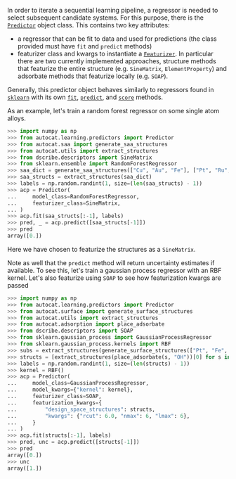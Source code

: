 In order to iterate a sequential learning pipeline,
a regressor is needed to select subsequent candidate systems.
For this purpose, there is the 
[`Predictor`](../../API/Learning/predictors.md#autocat.learning.predictors.Predictor)
object class. This contains two key attributes:

- a regressor that can be fit to data and used for predictions
(the class provided must have `fit` and `predict` methods)
- featurizer class and kwargs to instantiate a [`Featurizer`](featurizers.md).
 In particular there are two currently implemented approaches,
structure methods that featurize the entire structure (e.g. `SineMatrix`, `ElementProperty`)
 and adsorbate methods that featurize locally (e.g. `SOAP`).

Generally, this predictor object behaves similarly to regressors found in 
[`sklearn`](https://scikit-learn.org/stable/)
with its own 
[`fit`](../../API/Learning/predictors.md#autocat.learning.predictors.Predictor.fit), 
[`predict`](../../API/Learning/predictors.md#autocat.learning.predictors.Predictor.predict), 
and 
[`score`](../../API/Learning/predictors.md#autocat.learning.predictors.Predictor.score) 
methods.

As an example, let's train a random forest regressor on some 
single atom alloys.

```py
>>> import numpy as np
>>> from autocat.learning.predictors import Predictor
>>> from autocat.saa import generate_saa_structures
>>> from autocat.utils import extract_structures
>>> from dscribe.descriptors import SineMatrix
>>> from sklearn.ensemble import RandomForestRegressor
>>> saa_dict = generate_saa_structures(["Cu", "Au", "Fe"], ["Pt", "Ru", "Ni"])
>>> saa_structs = extract_structures(saa_dict)
>>> labels = np.random.randint(1, size=(len(saa_structs) - 1))
>>> acp = Predictor(
...     model_class=RandomForestRegressor,
...     featurizer_class=SineMatrix,
... )
>>> acp.fit(saa_structs[:-1], labels)
>>> pred, _ = acp.predict([saa_structs[-1]])
>>> pred
array([0.])
```
Here we have chosen to featurize the structures as a `SineMatrix`.

Note as well that the `predict` method will return uncertainty estimates
if available. To see this, let's train a gaussian process regressor with an RBF
 kernel. Let's also featurize using `SOAP` to see how featurization kwargs are passed

```py
>>> import numpy as np
>>> from autocat.learning.predictors import Predictor
>>> from autocat.surface import generate_surface_structures
>>> from autocat.utils import extract_structures
>>> from autocat.adsorption import place_adsorbate
>>> from dscribe.descriptors import SOAP
>>> from sklearn.gaussian_process import GaussianProcessRegressor
>>> from sklearn.gaussian_process.kernels import RBF
>>> subs = extract_structures(generate_surface_structures(["Pt", "Fe", "Ru"]))
>>> structs = [extract_structures(place_adsorbate(s, "OH"))[0] for s in subs]
>>> labels = np.random.randint(1, size=(len(structs) - 1))
>>> kernel = RBF()
>>> acp = Predictor(
...     model_class=GaussianProcessRegressor,
...     model_kwargs={"kernel": kernel},
...     featurizer_class=SOAP,
...     featurization_kwargs={
...         "design_space_structures": structs,
...         "kwargs": {"rcut": 6.0, "nmax": 6, "lmax": 6},
...     }
... )
>>> acp.fit(structs[:-1], labels)
>>> pred, unc = acp.predict([structs[-1]])
>>> pred
array([0.])
>>> unc
array([1.])
```
